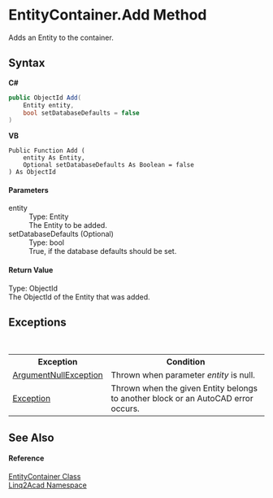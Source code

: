 # EntityContainer.Add Method 
 

Adds an Entity to the container.

## Syntax

**C#**<br />
``` C#
public ObjectId Add(
	Entity entity,
	bool setDatabaseDefaults = false
)
```

**VB**<br />
``` VB
Public Function Add ( 
	entity As Entity,
	Optional setDatabaseDefaults As Boolean = false
) As ObjectId
```


#### Parameters
<dl><dt>entity</dt><dd>Type: Entity<br />The Entity to be added.</dd><dt>setDatabaseDefaults (Optional)</dt><dd>Type: bool<br />True, if the database defaults should be set.</dd></dl>

#### Return Value
Type: ObjectId<br />The ObjectId of the Entity that was added.

## Exceptions
&nbsp;<table><tr><th>Exception</th><th>Condition</th></tr><tr><td><a href="https://docs.microsoft.com/dotnet/api/system.argumentnullexception" target="_blank" rel="noopener noreferrer">ArgumentNullException</a></td><td>Thrown when parameter <i>entity</i> is null.</td></tr><tr><td><a href="https://docs.microsoft.com/dotnet/api/system.exception" target="_blank" rel="noopener noreferrer">Exception</a></td><td>Thrown when the given Entity belongs to another block or an AutoCAD error occurs.</td></tr></table>

## See Also


#### Reference
<a href="T_Linq2Acad_EntityContainer.md">EntityContainer Class</a><br /><a href="N_Linq2Acad.md">Linq2Acad Namespace</a><br />
